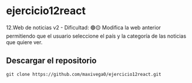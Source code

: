 ﻿# ejercicio12react

12.Web de noticias v2 - Dificultad: 🟢🟡
Modifica la web anterior permitiendo que el usuario seleccione el país y la
categoría de las noticias que quiere ver.


## Descargar el repositorio
````
git clone https://github.com/maxivega0/ejercicio12react.git
````
